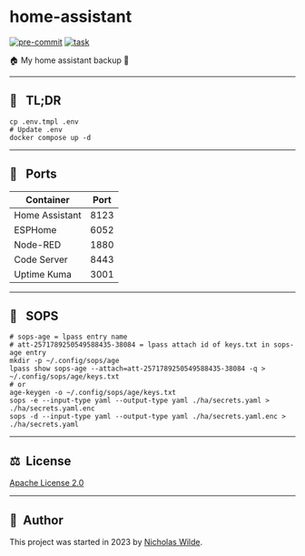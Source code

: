 # home-assistant
[![pre-commit](https://img.shields.io/badge/pre--commit-enabled-brightgreen?logo=pre-commit&logoColor=white&style=for-the-badge)](https://pre-commit.com/)
[![task](https://img.shields.io/badge/task-enabled-brightgreen?logo=task&logoColor=white&style=for-the-badge)](https://taskfile.dev/#/)

🏠 My home assistant backup 🤖

---

## :rocket: &nbsp; TL;DR

```
cp .env.tmpl .env
# Update .env
docker compose up -d
```

---

## :electric_plug: &nbsp; Ports

| Container       | Port  |
|-----------------|-------|
| Home Assistant  | 8123  |
| ESPHome         | 6052  |
| Node-RED        | 1880  |
| Code Server     | 8443  |
| Uptime Kuma     | 3001  |

---

## :key: &nbsp; SOPS

```shell
# sops-age = lpass entry name
# att-2571789250549588435-38084 = lpass attach id of keys.txt in sops-age entry
mkdir -p ~/.config/sops/age
lpass show sops-age --attach=att-2571789250549588435-38084 -q > ~/.config/sops/age/keys.txt
# or
age-keygen -o ~/.config/sops/age/keys.txt
sops -e --input-type yaml --output-type yaml ./ha/secrets.yaml > ./ha/secrets.yaml.enc
sops -d --input-type yaml --output-type yaml ./ha/secrets.yaml.enc > ./ha/secrets.yaml
```

---

## ​:balance_scale:​&nbsp;​ License

​[​Apache License 2.0](./LICENSE)

---

## ​:pencil:​&nbsp;​ Author

​This project was started in 2023 by [​Nicholas Wilde​](https://github.com/nicholaswilde/).
